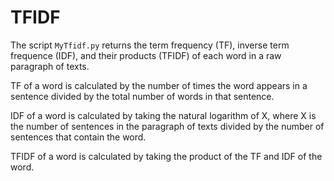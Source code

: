 # TFIDF

The script `MyTfidf.py` returns the term frequency (TF), inverse term frequence (IDF), and their products (TFIDF) of each word in a raw paragraph of texts.

TF of a word is calculated by the number of times the word appears in a sentence divided by the total number of words in that sentence.

IDF of a word is calculated by taking the natural logarithm of X, where X is the number of sentences in the paragraph of texts divided by the number of sentences that contain the word.

TFIDF of a word is calculated by taking the product of the TF and IDF of the word.
